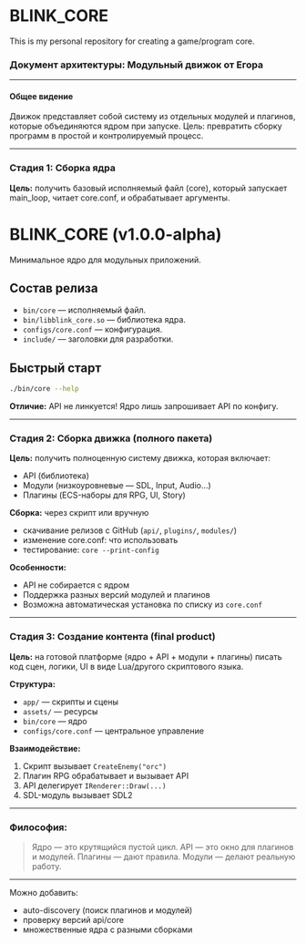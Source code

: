 # BLINK_CORE
This is my personal repository for creating a game/program core.

### Документ архитектуры: Модульный движок от Егора

---

#### Общее видение

Движок представляет собой систему из отдельных модулей и плагинов, которые объединяются ядром при запуске. Цель: превратить сборку программ в простой и контролируемый процесс.

---

### Стадия 1: Сборка ядра

**Цель:** получить базовый исполняемый файл (core), который запускает main_loop, читает core.conf, и обрабатывает аргументы.

# BLINK_CORE (v1.0.0-alpha)
Минимальное ядро для модульных приложений.

## Состав релиза
- `bin/core` — исполняемый файл.
- `bin/libblink_core.so` — библиотека ядра.
- `configs/core.conf` — конфигурация.
- `include/` — заголовки для разработки.

## Быстрый старт
```bash
./bin/core --help
```

**Отличие:** API не линкуется! Ядро лишь запрошивает API по конфигу.

---

### Стадия 2: Сборка движка (полного пакета)

**Цель:** получить полноценную систему движка, которая включает:
- API (библиотека)
- Модули (низкоуровневые — SDL, Input, Audio...)
- Плагины (ECS-наборы для RPG, UI, Story)

**Сборка:** через скрипт или вручную
- скачивание релизов с GitHub (`api/`, `plugins/`, `modules/`)
- изменение core.conf: что использовать
- тестирование: `core --print-config`

**Особенности:**
- API не собирается с ядром
- Поддержка разных версий модулей и плагинов
- Возможна автоматическая установка по списку из `core.conf`

---

### Стадия 3: Создание контента (final product)

**Цель:** на готовой платформе (ядро + API + модули + плагины) писать код сцен, логики, UI в виде Lua/другого скриптового языка.

**Структура:**
- `app/` — скрипты и сцены
- `assets/` — ресурсы
- `bin/core` — ядро
- `configs/core.conf` — центральное управление

**Взаимодействие:**
1. Скрипт вызывает `CreateEnemy("orc")`
2. Плагин RPG обрабатывает и вызывает API
3. API делегирует `IRenderer::Draw(...)`
4. SDL-модуль вызывает SDL2

---

### Философия:
> Ядро — это крутящийся пустой цикл.
> API — это окно для плагинов и модулей.
> Плагины — дают правила.
> Модули — делают реальную работу.

---

Можно добавить:
- auto-discovery (поиск плагинов и модулей)
- проверку версий api/core
- множественные ядра с разными сборками
